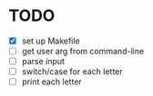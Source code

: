 # TODO
- [x] set up Makefile
- [ ] get user arg from command-line
- [ ] parse input
- [ ] switch/case for each letter
- [ ] print each letter
